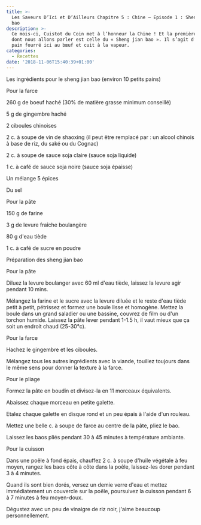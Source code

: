 ```yaml
---
title: >-
  Les Saveurs D’Ici et D’Ailleurs Chapitre 5 : Chine – Episode 1 : Sheng jian
  bao 
description: >-
  Ce mois-ci, Cuistot du Coin met à l’honneur la Chine ! Et la première recette
  dont nous allons parler est celle du « Sheng jian bao ». Il s’agit d’un petit
  pain fourré ici au bœuf et cuit à la vapeur. 
categories:
  - Recettes
date: '2018-11-06T15:40:39+01:00'
---
```

Les ingrédients pour le sheng jian bao (environ 10 petits pains)



Pour la farce

260 g de boeuf haché (30% de matière grasse minimum conseillé)

5 g de gingembre haché

2 ciboules chinoises

2 c. à soupe de vin de shaoxing (il peut être remplacé par : un alcool chinois à base de riz, du saké ou du Cognac)

2 c. à soupe de sauce soja claire (sauce soja liquide)

1 c. à café de sauce soja noire (sauce soja épaisse)

Un mélange 5 épices 

Du sel





Pour la pâte

150 g de farine 

3 g de levure fraîche boulangère

80 g d'eau tiède 

1 c. à café de sucre en poudre







Préparation des sheng jian bao



Pour la pâte

Diluez la levure boulanger avec 60 ml d'eau tiède, laissez la levure agir pendant 10 mins.

Mélangez la farine et le sucre avec la levure diluée et le reste d'eau tiède petit à petit, pétrissez et formez une boule lisse et homogène. Mettez la boule dans un grand saladier ou une bassine, couvrez de film ou d'un torchon humide. Laissez la pâte lever pendant 1-1.5 h, il vaut mieux que ça soit un endroit chaud (25-30°c).





Pour la farce

Hachez le gingembre et les ciboules.

Mélangez tous les autres ingrédients avec la viande, touillez toujours dans le même sens pour donner la texture à la farce.



Pour le pliage

Formez la pâte en boudin et divisez-la en 11 morceaux équivalents.

Abaissez chaque morceau en petite galette.

Etalez chaque galette en disque rond et un peu épais à l'aide d'un rouleau.

Mettez une belle c. à soupe de farce au centre de la pâte, pliez le bao.

Laissez les baos pliés pendant 30 à 45 minutes à température ambiante.



Pour la cuisson

Dans une poêle à fond épais, chauffez 2 c. à soupe d'huile végétale à feu moyen, rangez les baos côte à côte dans la poêle, laissez-les dorer pendant 3 à 4 minutes.

Quand ils sont bien dorés, versez un demie verre d'eau et mettez immédiatement un couvercle sur la poêle, poursuivez la cuisson pendant 6 à 7 minutes à feu moyen-doux.

Dégustez avec un peu de vinaigre de riz noir, j'aime beaucoup personnellement.
